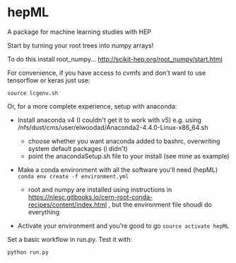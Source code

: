# hepML

A package for machine learning studies with HEP

Start by turning your root trees into numpy arrays!

To do this install root_numpy... http://scikit-hep.org/root_numpy/start.html

For convenience, if you have access to cvmfs and don't want to use tensorflow or keras just use:

```source lcgenv.sh```

Or, for a more complete experience, setup with anaconda:

 - Install anaconda v4 (I couldn't get it to work with v5) e.g. using /nfs/dust/cms/user/elwoodad/Anaconda2-4.4.0-Linux-x86_64.sh
    - choose whether you want anaconda added to bashrc, overwriting system default packages (i didn't)
    - point the anacondaSetup.sh file to your install (see mine as example)

 - Make a conda environment with all the software you'll need (hepML)
    ```conda env create -f environment.yml```
   - root and numpy are installed using instructions in https://nlesc.gitbooks.io/cern-root-conda-recipes/content/index.html , but the environment file shoudl do everything
 - Activate your environment and you're good to go
   ```source activate hepML```




Set a basic workflow in run.py. Test it with:

```python run.py``` 


